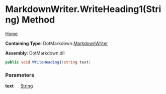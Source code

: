 # MarkdownWriter\.WriteHeading1\(String\) Method

[Home](../../../README.md)

**Containing Type**: DotMarkdown\.[MarkdownWriter](../README.md)

**Assembly**: DotMarkdown\.dll

```csharp
public void WriteHeading1(string text)
```

### Parameters

**text** &emsp; [String](https://docs.microsoft.com/en-us/dotnet/api/system.string)
